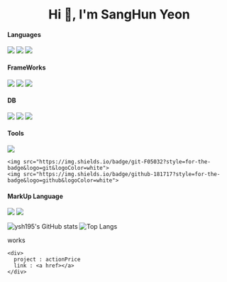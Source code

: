 <div style="align=center">  
  <h1 align="center">Hi 👋, I'm SangHun Yeon</h1>
  
  <p align="left">
  </p>
  
  <h4>Languages</h4>
  <p align="left">
    <img src="https://img.shields.io/badge/java-007396?style=for-the-badge&logo=OpenJDK&logoColor=white">
    <img src="https://img.shields.io/badge/Python-3776AB?style=for-the-badge&logo=Python&logoColor=white">
    <img src="https://img.shields.io/badge/JavaScript-F7DF1E?style=for-the-badge&logo=JavaScript&logoColor=white">
  
  </p>
  
  <h4>FrameWorks</h4>
  <p align="left">
    <img src="https://img.shields.io/badge/springboot-6DB33F?style=for-the-badge&logo=springboot&logoColor=white">
    <img src="https://img.shields.io/badge/django-092E20?style=for-the-badge&logo=django&logoColor=white">
    <img src="https://img.shields.io/badge/nestjs-E0234E?style=for-the-badge&logo=nestjs&logoColor=white">  
  </p>
  
  <h4>DB</h4>
  <p align="left">  
    <img src="https://img.shields.io/badge/mysql-4479A1?style=for-the-badge&logo=mysql&logoColor=white">
    <img src="https://img.shields.io/badge/oracle-F80000?style=for-the-badge&logo=oracle&logoColor=white">
    <img src="https://img.shields.io/badge/mongodb-47A248?style=for-the-badge&logo=mongodb&logoColor=white">
  </p>
  
  <h4>Tools</h4>
  <p align="left">  
    <img src="https://img.shields.io/badge/docker-2496ED?style=for-the-badge&logo=docker&logoColor=white"> 
    
    <img src="https://img.shields.io/badge/git-F05032?style=for-the-badge&logo=git&logoColor=white">
    <img src="https://img.shields.io/badge/github-181717?style=for-the-badge&logo=github&logoColor=white">
  </p>
  
  <h4>MarkUp Language</h4>
  <p align="left">
    <img src="https://img.shields.io/badge/html5-E34F26?style=for-the-badge&logo=html5&logoColor=white">
    <img src="https://img.shields.io/badge/css3-1572B6?style=for-the-badge&logo=css3&logoColor=white">
  </p>
  
  ![ysh195's GitHub stats](https://github-readme-stats.vercel.app/api?username=ysh195&show_icons=true&theme=radical)
  ![Top Langs](https://github-readme-stats.vercel.app/api/top-langs/?username=ysh195&layout=compact)
  
  <div>
    works
  
    <div>
      project : actionPrice  
      link : <a href></a>
    </div>
    
  </div>
</div>
